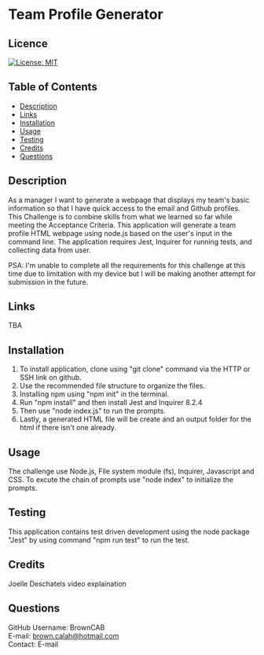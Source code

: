 # Team Profile Generator

## Licence

[![License: MIT](https://img.shields.io/badge/License-MIT-yellow.svg)](https://opensource.org/licenses/MIT)

## Table of Contents

- [Description](#Description)
- [Links](#Links) 
- [Installation](#Installation)
- [Usage](#Usage)
- [Testing](#Testing)
- [Credits](#Credits)
- [Questions](#Questions)

## Description

As a manager I want to generate a webpage that displays my team's basic information so that I have quick access to the email and Github profiles. This Challenge is to combine skills from what we learned so far while meeting the Acceptance Criteria. This application will generate a team profile HTML webpage using node.js based on the user's input in the command line. The application requires Jest, Inquirer for running tests, and collecting data from user.

PSA: I'm unable to complete all the requirements for this challenge at this time due to limitation with my device but I will be making another attempt for submission in the future.

## Links

TBA

## Installation

1. To install application, clone using "git clone" command via the HTTP or SSH link on github.
2. Use the recommended file structure to organize the files.
3. Installing npm using "npm init" in the terminal.
4. Run "npm install" and then install Jest and Inquirer 8.2.4
4. Then use "node index.js" to run the prompts. 
5. Lastly, a generated HTML file will be create and an output folder for the html if there isn't one already.

## Usage

The challenge use Node.js, File system module (fs), Inquirer, Javascript and CSS. To excute the chain of prompts use "node index" to initialize the prompts.

## Testing

This application contains test driven development using the node package "Jest" by using command "npm run test" to run the test.

## Credits 
Joelle Deschatels video explaination 


## Questions

GitHub Username: BrownCAB
<br>E-mail: brown.calah@hotmail.com 
<br>Contact: E-mail
